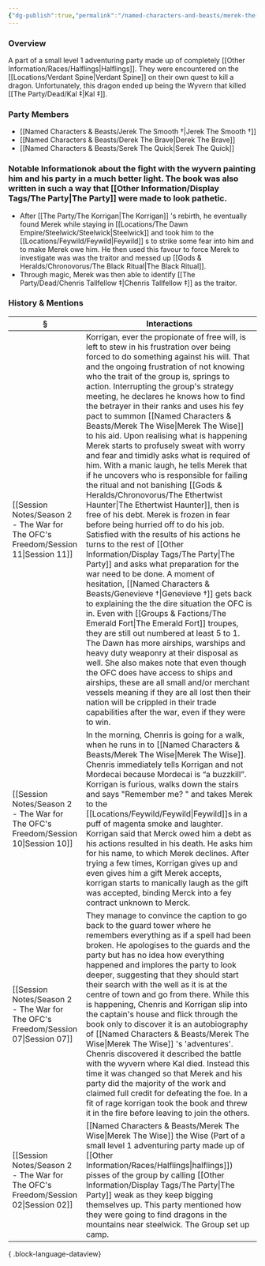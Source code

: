 ```yaml
---
{"dg-publish":true,"permalink":"/named-characters-and-beasts/merek-the-wise/","tags":["NPC"],"updated":"2025-08-11T11:53:32.037+01:00"}
---
```



### Overview
A part of a small level 1 adventuring party made up of completely [[Other Information/Races/Halflings\|Halflings]]. They were encountered on the [[Locations/Verdant Spine\|Verdant Spine]] on their own quest to kill a dragon. Unfortunately, this dragon ended up being the Wyvern that killed [[The Party/Dead/Kal ‡\|Kal ‡]]. 

### Party Members 
- [[Named Characters & Beasts/Jerek The Smooth †\|Jerek The Smooth †]]
- [[Named Characters & Beasts/Derek The Brave\|Derek The Brave]]
- [[Named Characters & Beasts/Serek The Quick\|Serek The Quick]]

### Notable Informationok about the fight with the wyvern painting him and his party in a much better light. The book was also written in such a way that [[Other Information/Display Tags/The Party\|The Party]] were made to look pathetic. 
- After [[The Party/The Korrigan\|The Korrigan]] 's rebirth, he eventually found Merek while staying in [[Locations/The Dawn Empire/Steelwick/Steelwick\|Steelwick]] and took him to the [[Locations/Feywild/Feywild\|Feywild]] s to strike some fear into him and to make Merek owe him. He then used this favour to force Merek to investigate was was the traitor and messed up [[Gods & Heralds/Chronovorus/The Black Ritual\|The Black Ritual]].
- Through magic, Merek was then able to identify [[The Party/Dead/Chenris Tallfellow ‡\|Chenris Tallfellow ‡]] as the traitor. 

### History & Mentions
| §                                                                                    | Interactions                                                                                                                                                                                                                                                                                                                                                                                                                                                                                                                                                                                                                                                                                                                                                                                                                                                                                                                                                                                                                                                                                                                                                                                                                                                                                                                                                                                                                                                                        |
| ------------------------------------------------------------------------------------ | ----------------------------------------------------------------------------------------------------------------------------------------------------------------------------------------------------------------------------------------------------------------------------------------------------------------------------------------------------------------------------------------------------------------------------------------------------------------------------------------------------------------------------------------------------------------------------------------------------------------------------------------------------------------------------------------------------------------------------------------------------------------------------------------------------------------------------------------------------------------------------------------------------------------------------------------------------------------------------------------------------------------------------------------------------------------------------------------------------------------------------------------------------------------------------------------------------------------------------------------------------------------------------------------------------------------------------------------------------------------------------------------------------------------------------------------------------------------------------------- |
| [[Session Notes/Season 2 - The War for The OFC's Freedom/Session 11\|Session 11]] | Korrigan, ever the propionate of free will, is left to stew in his frustration over being forced to do something against his will. That and the ongoing frustration of not knowing who the trait of the group is, springs to action. Interrupting the group's strategy meeting, he declares he knows how to find the betrayer in their ranks and uses his fey pact to summon [[Named Characters & Beasts/Merek The Wise\|Merek The Wise]] to his aid. Upon realising what is happening Merek starts to profusely sweat with worry and fear and timidly asks what is required of him. With a manic laugh, he tells Merek that if he uncovers who is responsible for failing the ritual and not banishing [[Gods & Heralds/Chronovorus/The Ethertwist Haunter\|The Ethertwist Haunter]], then is free of his debt. Merek is frozen in fear before being hurried off to do his job. Satisfied with the results of his actions he turns to the rest of [[Other Information/Display Tags/The Party\|The Party]] and asks what preparation for the war need to be done. A moment of hesitation, [[Named Characters & Beasts/Genevieve †\|Genevieve †]] gets back to explaining the the dire situation the OFC is in. Even with [[Groups & Factions/The Emerald Fort\|The Emerald Fort]] troupes, they are still out numbered at least 5 to 1. The Dawn has more airships, warships and heavy duty weaponry at their disposal as well. She also makes note that even though the OFC does have access to ships and airships, these are all small and/or merchant vessels meaning if they are all lost then their nation will be crippled in their trade capabilities after the war, even if they were to win. |
| [[Session Notes/Season 2 - The War for The OFC's Freedom/Session 10\|Session 10]] | In the morning, Chenris is going for a walk, when he runs in to [[Named Characters & Beasts/Merek The Wise\|Merek The Wise]]. Chenris immediately tells Korrigan and not Mordecai because Mordecai is “a buzzkill”. Korrigan is furious, walks down the stairs and says "Remember me? " and takes Merek to the [[Locations/Feywild/Feywild\|Feywild]]s in a puff of magenta smoke and laughter. Korrigan said that Merck owed him a debt as his actions resulted in his death. He asks him for his name, to which Merek declines. After trying a few times, Korrigan gives up and even gives him a gift Merek accepts, korrigan starts to manically laugh as the gift was accepted, binding Merck into a fey contract unknown to Merck.                                                                                                                                                                                                                                                                                                                                                                                                                                                                                                                                                                                                                                                                                                                                                                                                                  |
| [[Session Notes/Season 2 - The War for The OFC's Freedom/Session 07\|Session 07]] | They manage to convince the caption to go back to the guard tower where he remembers everything as if a spell had been broken. He apologises to the guards and the party but has no idea how everything happened and implores the party to look deeper, suggesting that they should start their search with the well as it is at the centre of town and go from there. While this is happening, Chenris and Korrigan slip into the captain's house and flick through the book only to discover it is an autobiography of [[Named Characters & Beasts/Merek The Wise\|Merek The Wise]] 's 'adventures'. Chenris discovered it described the battle with the wyvern where Kal died. Instead this time it was changed so that Merek and his party did the majority of the work and claimed full credit for defeating the foe. In a fit of rage korrigan took the book and threw it in the fire before leaving to join the others.                                                                                                                                                                                                                                                                                                                                                                                                                                                                                                                                                                                                |
| [[Session Notes/Season 2 - The War for The OFC's Freedom/Session 02\|Session 02]] | [[Named Characters & Beasts/Merek The Wise\|Merek The Wise]] the Wise (Part of a small level 1 adventuring party made up of [[Other Information/Races/Halflings\|halflings]]) pisses of the group by calling [[Other Information/Display Tags/The Party\|The Party]] weak as they keep bigging themselves up. This party mentioned how they were going to find dragons in the mountains near steelwick. The Group set up camp.                                                                                                                                                                                                                                                                                                                                                                                                                                                                                                                                                                                                                                                                                                                                                                                                                                                                                                                                                                                                                                                                                                                                                                             |

{ .block-language-dataview}

